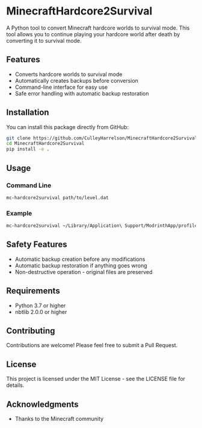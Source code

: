 # MinecraftHardcore2Survival

A Python tool to convert Minecraft hardcore worlds to survival mode. This tool allows you to continue playing your hardcore world after death by converting it to survival mode.

## Features

- Converts hardcore worlds to survival mode
- Automatically creates backups before conversion
- Command-line interface for easy use
- Safe error handling with automatic backup restoration

## Installation

You can install this package directly from GitHub:

```bash
git clone https://github.com/CulleyHarrelson/MinecraftHardcore2Survival
cd MinecraftHardcore2Survival
pip install -e .
```

## Usage

### Command Line

```bash
mc-hardcore2survival path/to/level.dat
```

### Example

```bash
mc-hardcore2survival ~/Library/Application\ Support/ModrinthApp/profiles/1.21\ VP/saves/MyWorld/level.dat
```

## Safety Features

- Automatic backup creation before any modifications
- Automatic backup restoration if anything goes wrong
- Non-destructive operation - original files are preserved

## Requirements

- Python 3.7 or higher
- nbtlib 2.0.0 or higher


## Contributing

Contributions are welcome! Please feel free to submit a Pull Request.

## License

This project is licensed under the MIT License - see the LICENSE file for details.

## Acknowledgments

- Thanks to the Minecraft community
